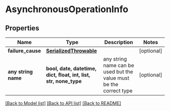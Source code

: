 # AsynchronousOperationInfo


## Properties
Name | Type | Description | Notes
------------ | ------------- | ------------- | -------------
**failure_cause** | [**SerializedThrowable**](SerializedThrowable.md) |  | [optional] 
**any string name** | **bool, date, datetime, dict, float, int, list, str, none_type** | any string name can be used but the value must be the correct type | [optional]

[[Back to Model list]](../README.md#documentation-for-models) [[Back to API list]](../README.md#documentation-for-api-endpoints) [[Back to README]](../README.md)


